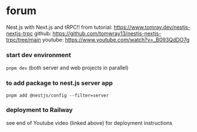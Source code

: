 # forum

Nest.js with Next.js and tRPC!!
from tutorial: https://www.tomray.dev/nestjs-nextjs-trpc
github: https://github.com/tomwray13/nestjs-nextjs-trpc/tree/main
youtube: https://www.youtube.com/watch?v=_B093QdDO7g

### start dev environment 
```pnpm dev```
(both server and web projects in parallel)

### to add package to nest.js server app
```pnpm add @nestjs/config --filter=server```

### deployment to Railway
see end of Youtube video (linked above) for deployment instructions
